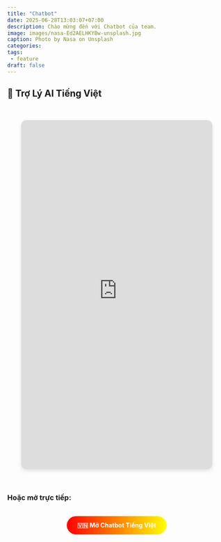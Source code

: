 ```yaml
---
title: "Chatbot"
date: 2025-06-28T13:03:07+07:00
description: Chào mừng đến với Chatbot của team.
image: images/nasa-Ed2AELHKYBw-unsplash.jpg
caption: Photo by Nasa on Unsplash
categories:
tags:
 - feature
draft: false
---
```


## 🤖 Trợ Lý AI Tiếng Việt

<div style="display: flex; justify-content: center; padding: 2rem;">
  <iframe src="https://ragchatbotaio.streamlit.app/" 
          width="100%" 
          height="800" 
          style="max-width: 1200px; border: 2px solid #ddd; border-radius: 12px; box-shadow: 0 4px 8px rgba(0,0,0,0.1);"
          frameborder="0"
          allowfullscreen>
    <p>Trình duyệt của bạn không hỗ trợ iframe. 
       <a href="https://ragchatbotaio.streamlit.app/" target="_blank">Nhấn vào đây để mở chatbot</a>
    </p>
  </iframe>
</div>

### Hoặc mở trực tiếp:
<div style="text-align: center; padding: 1rem;">
  <a href="https://ragchatbotaio.streamlit.app/" 
     target="_blank" 
     style="display: inline-block; background: linear-gradient(90deg, #ff0000, #ffff00); color: white; padding: 12px 24px; border-radius: 25px; text-decoration: none; font-weight: bold;">
    🇻🇳 Mở Chatbot Tiếng Việt
  </a>
</div>